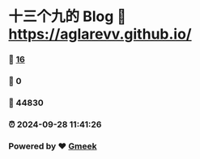 # 十三个九的 Blog :link: https://aglarevv.github.io/ 
### :page_facing_up: [16](https://aglarevv.github.io//tag.html) 
### :speech_balloon: 0 
### :hibiscus: 44830 
### :alarm_clock: 2024-09-28 11:41:26 
### Powered by :heart: [Gmeek](https://github.com/Meekdai/Gmeek)
